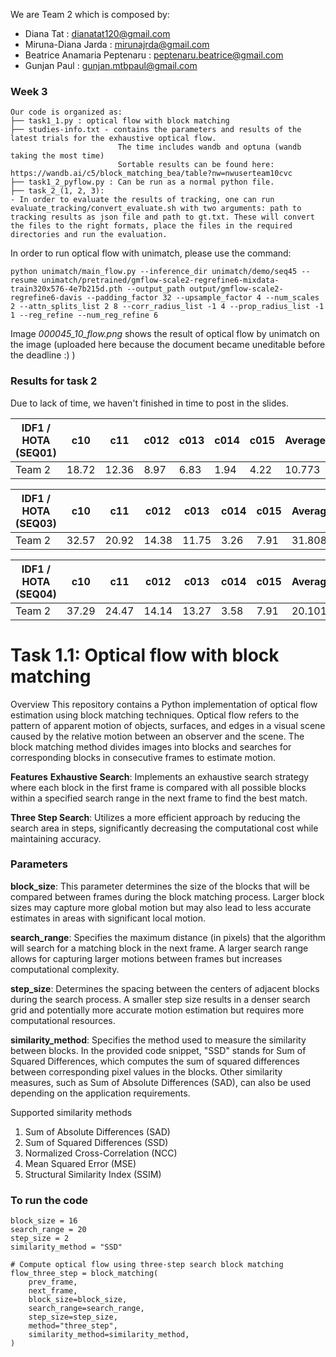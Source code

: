 We are Team 2 which is composed by:
- Diana Tat : dianatat120@gmail.com
- Miruna-Diana Jarda : mirunajrda@gmail.com
- Beatrice Anamaria Peptenaru : peptenaru.beatrice@gmail.com 
- Gunjan Paul : gunjan.mtbpaul@gmail.com


### Week 3
``` 
Our code is organized as:
├── task1_1.py : optical flow with block matching
├── studies-info.txt - contains the parameters and results of the latest trials for the exhaustive optical flow.
                        The time includes wandb and optuna (wandb taking the most time)
                        Sortable results can be found here: https://wandb.ai/c5/block_matching_bea/table?nw=nwuserteam10cvc
├── task1_2_pyflow.py : Can be run as a normal python file. 
├── task_2_(1, 2, 3):
- In order to evaluate the results of tracking, one can run evaluate_tracking/convert_evaluate.sh with two arguments: path to tracking results as json file and path to gt.txt. These will convert the files to the right formats, place the files in the required directories and run the evaluation.
``` 


In order to run optical flow with unimatch, please use the command:
```console
python unimatch/main_flow.py --inference_dir unimatch/demo/seq45 --resume unimatch/pretrained/gmflow-scale2-regrefine6-mixdata-train320x576-4e7b215d.pth --output_path output/gmflow-scale2-regrefine6-davis --padding_factor 32 --upsample_factor 4 --num_scales 2 --attn_splits_list 2 8 --corr_radius_list -1 4 --prop_radius_list -1 1 --reg_refine --num_reg_refine 6
``` 

Image _000045_10_flow.png_ shows the result of optical flow by unimatch on the image (uploaded here because the document became uneditable before the deadline :) )

### Results for task 2

Due to lack of time, we haven't finished in time to post in the slides.

| IDF1 / HOTA (SEQ01) | c10   | c11   | c012  | c013  | c014  | c015  | Average |
|---------------------|-------|-------|-------|-------|-------|-------|---------|
| Team 2              | 18.72 | 12.36 | 8.97  | 6.83  | 1.94  | 4.22  | 10.773  |


| IDF1 / HOTA (SEQ03) | c10   | c11   | c012  | c013  | c014  | c015  | Average |
|---------------------|-------|-------|-------|-------|-------|-------|---------|
| Team 2              | 32.57 | 20.92 | 14.38 | 11.75 | 3.26  | 7.91  | 31.808  |

| IDF1 / HOTA (SEQ04) | c10   | c11   | c012  | c013  | c014  | c015  | Average |
|---------------------|-------|-------|-------|-------|-------|-------|---------|
| Team 2              | 37.29 | 24.47 | 14.14 | 13.27 | 3.58  | 7.91  | 20.101  |


# Task 1.1: Optical flow with block matching 

Overview
This repository contains a Python implementation of optical flow estimation using block matching techniques. Optical flow refers to the pattern of apparent motion of objects, surfaces, and edges in a visual scene caused by the relative motion between an observer and the scene. The block matching method divides images into blocks and searches for corresponding blocks in consecutive frames to estimate motion.

**Features**
**Exhaustive Search**: Implements an exhaustive search strategy where each block in the first frame is compared with all possible blocks within a specified search range in the next frame to find the best match.

**Three Step Search**: Utilizes a more efficient approach by reducing the search area in steps, significantly decreasing the computational cost while maintaining accuracy.


### Parameters

**block_size**: This parameter determines the size of the blocks that will be compared between frames during the block matching process.
Larger block sizes may capture more global motion but may also lead to less accurate estimates in areas with significant local motion.

**search_range**: Specifies the maximum distance (in pixels) that the algorithm will search for a matching block in the next frame.
A larger search range allows for capturing larger motions between frames but increases computational complexity.

**step_size**: Determines the spacing between the centers of adjacent blocks during the search process.
A smaller step size results in a denser search grid and potentially more accurate motion estimation but requires more computational resources.

**similarity_method**: Specifies the method used to measure the similarity between blocks.
In the provided code snippet, "SSD" stands for Sum of Squared Differences, which computes the sum of squared differences between corresponding pixel values in the blocks.
Other similarity measures, such as Sum of Absolute Differences (SAD), can also be used depending on the application requirements.

Supported similarity methods
  1. Sum of Absolute Differences (SAD)
  2. Sum of Squared Differences (SSD)
  3. Normalized Cross-Correlation (NCC)
  4. Mean Squared Error (MSE)
  5. Structural Similarity Index (SSIM)

### To run the code
```
block_size = 16
search_range = 20
step_size = 2
similarity_method = "SSD"

# Compute optical flow using three-step search block matching
flow_three_step = block_matching(
    prev_frame,
    next_frame,
    block_size=block_size,
    search_range=search_range,
    step_size=step_size,
    method="three_step",
    similarity_method=similarity_method,
)


```
